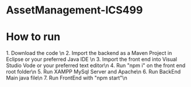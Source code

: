 # AssetManagement-ICS499
 

<h1>How to run</h1>
1. Download the code \n
2. Import the backend as a Maven Project in Eclipse or your preferred Java IDE \n
3. Import the front end into Visual Studio Vode or your preferred text editor\n
4. Run "npm i" on the front end root folder\n
5. Run XAMPP MySql Server and Apache\n
6. Run BackEnd Main java file\n
7. Run FrontEnd with "npm start"\n
